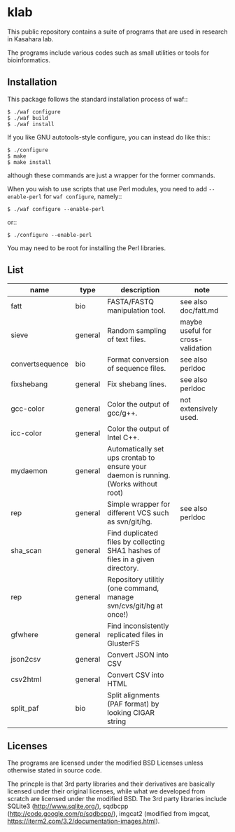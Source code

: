 klab
====

This public repository contains a suite of programs that are
used in research in Kasahara lab.

The programs include various codes such as small utilities
or tools for bioinformatics.

Installation
------------
This package follows the standard installation process of waf::

	$ ./waf configure
	$ ./waf build
	$ ./waf install

If you like GNU autotools-style configure, you can instead do like this::

	$ ./configure
	$ make
	$ make install

although these commands are just a wrapper for the former commands.

When you wish to use scripts that use Perl modules, you need to add
`--enable-perl` for `waf configure`, namely::

	$ ./waf configure --enable-perl

or::

	$ ./configure --enable-perl

You may need to be root for installing the Perl libraries.

List
----

|name|type|description|note|
|---|---|---|---|
|fatt|bio|FASTA/FASTQ manipulation tool.|see also doc/fatt.md|
|sieve|general|Random sampling of text files.|maybe useful for cross-validation|
|convertsequence|bio|Format conversion of sequence files.|see also perldoc|
|fixshebang|general|Fix shebang lines.|see also perldoc|
|gcc-color|general|Color the output of gcc/g++.|not extensively used.|
|icc-color|general|Color the output of Intel C++.|
|mydaemon|general|Automatically set ups crontab to ensure your daemon is running. (Works without root)|
|rep|general|Simple wrapper for different VCS such as svn/git/hg.|see also perldoc|
|sha_scan|general|Find duplicated files by collecting SHA1 hashes of files in a given directory.|
|rep|general|Repository utilitiy (one command, manage svn/cvs/git/hg at once!)|
|gfwhere|general|Find inconsistently replicated files in GlusterFS|
|json2csv|general|Convert JSON into CSV|
|csv2html|general|Convert CSV into HTML|
|split_paf|bio|Split alignments (PAF format) by looking CIGAR string|

Licenses
--------
The programs are licensed under the modified BSD Licenses
unless otherwise stated in source code.

The princple is that 3rd party libraries and their derivatives
are basically licensed under their original licenses, while
what we developed from scratch are licensed under the modified BSD.
The 3rd party libraries include SQLite3 (http://www.sqlite.org/), sqdbcpp
(http://code.google.com/p/sqdbcpp/), imgcat2 (modified from imgcat, https://iterm2.com/3.2/documentation-images.html).

